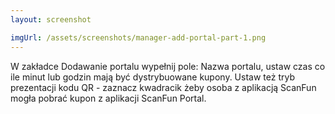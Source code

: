 ```yaml
---
layout: screenshot

imgUrl: /assets/screenshots/manager-add-portal-part-1.png
---
```


W zakładce Dodawanie portalu wypełnij pole: Nazwa portalu, ustaw czas co ile minut lub godzin mają być dystrybuowane kupony. Ustaw też tryb prezentacji kodu QR - zaznacz kwadracik żeby osoba z aplikacją ScanFun mogła pobrać kupon z aplikacji ScanFun Portal.
